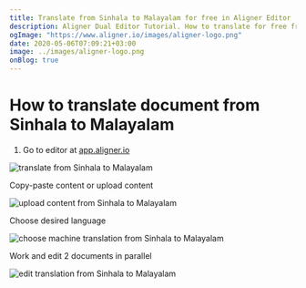 ```yaml
---
title: Translate from Sinhala to Malayalam for free in Aligner Editor
description: Aligner Dual Editor Tutorial. How to translate for free from Sinhala to Malayalam. Aligner is multilingual document management platform. 
ogImage: "https://www.aligner.io/images/aligner-logo.png"
date: 2020-05-06T07:09:21+03:00
image: ../images/aligner-logo.png
onBlog: true
---
```


# How to translate document from Sinhala to Malayalam

1. Go to editor at [app.aligner.io](https://app.aligner.io "Aligner App web page")

![translate from Sinhala to Malayalam](../aligner-blank-editor.png "translate from Sinhala to Malayalam")

Copy-paste content or upload content

![upload content from Sinhala to Malayalam](../aligner-uploaded-document.png "upload content from Sinhala to Malayalam")

Choose desired language

![choose machine translation from Sinhala to Malayalam](../aligner-language-dropdown.png "choose machine translation from Sinhala to Malayalam")

Work and edit 2 documents in parallel

![edit translation from Sinhala to Malayalam](../aligner-double-sitded-editor.png "edit translation from Sinhala to Malayalam")

